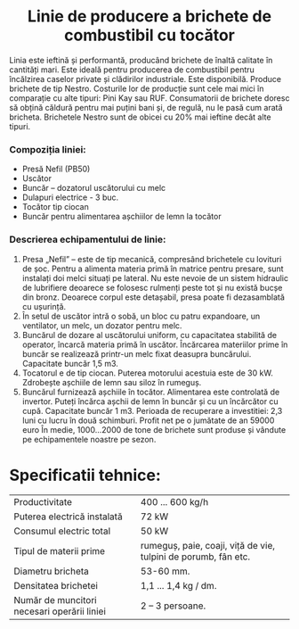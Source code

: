 <h1 style="text-align: center;">Linie de producere a brichete de combustibil cu tocător</h1>

Linia este ieftină și performantă, producând brichete de înaltă calitate în cantități mari.
Este ideală pentru producerea de combustibil pentru încălzirea caselor private și clădirilor industriale. Este disponibilă.
Produce brichete de tip Nestro. Costurile lor de producție sunt cele mai mici în comparație cu alte tipuri: Pini Kay sau RUF. Consumatorii de brichete doresc să obțină căldură pentru mai puțini bani și, de regulă, nu le pasă cum arată bricheta. Brichetele Nestro sunt de obicei cu 20% mai ieftine decât alte tipuri.

### Compoziția liniei:

- Presă Nefil (PB50)
- Uscător
- Buncăr – dozatorul uscătorului cu melc
- Dulapuri electrice - 3 buc.
- Tocător tip ciocan
- Buncăr pentru alimentarea așchiilor de lemn la tocător

### Descrierea echipamentului de linie:

1. Presa „Nefil” – este de tip mecanică, compresând brichetele cu lovituri de șoc. Pentru a alimenta materia primă în matrice pentru presare, sunt instalați doi melci situați pe lateral.
   Nu este nevoie de un sistem hidraulic de lubrifiere deoarece se folosesc rulmenți peste tot și nu există bucșe din bronz.
   Deoarece corpul este detașabil, presa poate fi dezasamblată cu ușurință.
2. În setul de uscător intră o sobă, un bloc cu patru expandoare, un ventilator, un melc, un dozator pentru melc.
3. Buncărul de dozare al uscătorului uniform, cu capacitatea stabilită de operator, încarcă materia primă în uscător. Încărcarea materiilor prime în buncăr se realizează printr-un melc fixat deasupra buncărului. Capacitate buncăr 1,5 m3.
4. Tocatorul e de tip ciocan. Puterea motorului acestuia este de 30 kW. Zdrobește așchiile de lemn sau siloz în rumeguș.
5. Buncărul furnizează așchiile în tocător. Alimentarea este controlată de invertor. Puteți încărca așchii de lemn în buncăr și cu un încărcător cu cupă. Capacitate buncăr 1 m3.
   Perioada de recuperare a investitiei: 2,3 luni cu lucru în două schimburi.
   Profit net pe o jumătate de an 59000 euro
   În medie, 1000...2000 de tone de brichete sunt produse și vândute pe echipamentele noastre pe sezon.

# Specificatii tehnice:

|                                             |                                                                |
| ------------------------------------------- | -------------------------------------------------------------- |
| Productivitate                              | 400 ... 600 kg/h                                               |
| Puterea electrică instalată                 | 72 kW                                                          |
| Consumul electric total                     | 50 kW                                                          |
| Tipul de materii prime                      | rumeguș, paie, coaji, viță de vie, tulpini de porumb, fân etc. |
| Diametru bricheta                           | 53-60 mm.                                                      |
| Densitatea brichetei                        | 1,1 ... 1,4 kg / dm.                                           |
| Număr de muncitori necesari operării liniei | 2 – 3 persoane.                                                |
